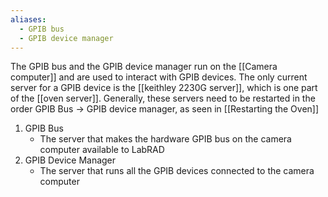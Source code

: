 ```yaml
---
aliases:
  - GPIB bus
  - GPIB device manager
---
```



The GPIB bus and the GPIB device manager run on the [[Camera computer]] and are used to interact with GPIB devices. The only current server for a GPIB device is the [[keithley 2230G server]], which is one part of the [[oven server]]. Generally, these servers need to be restarted in the order GPIB Bus -> GPIB device manager, as seen in [[Restarting the Oven]]

1. GPIB Bus 
	- The server that makes the hardware GPIB bus on the camera computer available to LabRAD
2. GPIB Device Manager 
	-  The server that runs all the GPIB devices connected to the camera computer